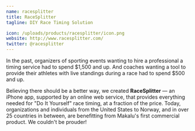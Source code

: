 ```yaml
---
name: racesplitter
title: RaceSplitter
tagline: DIY Race Timing Solution

icon: /uploads/products/racesplitter/icon.png
website: http://www.racesplitter.com/
twitter: @racesplitter
---
```


In the past, organizers of sporting events wanting to hire a professional a timing service had to spend $1,500 and up. And coaches wanting a tool to provide their athletes with live standings during a race had to spend $500 and up. 

Believing there should be a better way, we created **RaceSplitter** — an iPhone app, supported by an online web service, that provides everything needed for "Do It Yourself" race timing, at a fraction of the price. Today, organizations and individuals from the United States to Norway, and in over 25 countries in between, are benefitting from Makalu's first commercial product. We couldn't be prouder!
